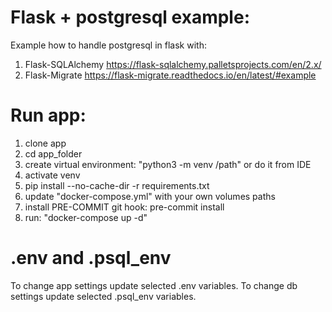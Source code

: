 # Flask + postgresql example:
Example how to handle postgresql in flask with:
1. Flask-SQLAlchemy https://flask-sqlalchemy.palletsprojects.com/en/2.x/
2. Flask-Migrate https://flask-migrate.readthedocs.io/en/latest/#example

# Run app:
1. clone app
2. cd app_folder
3. create virtual environment: "python3 -m venv /path" or do it from IDE
4. activate venv
5. pip install --no-cache-dir -r requirements.txt
6. update "docker-compose.yml" with your own volumes paths
7. install PRE-COMMIT git hook: pre-commit install
8. run: "docker-compose up -d"

# .env and .psql_env
To change app settings update selected .env variables.
To change db settings update selected .psql_env variables.
